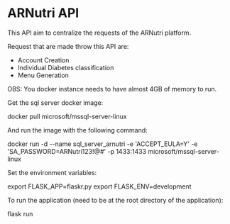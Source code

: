 # ARNutri API

This API aim to centralize the requests of the ARNutri platform.

Request that are made throw this API are:

- Account Creation
- Individual Diabetes classification
- Menu Generation



OBS: You docker instance needs to have almost 4GB of memory to run.

Get the sql server docker image:

docker pull microsoft/mssql-server-linux

And run the image with the following command:

docker run -d --name sql_server_arnutri -e 'ACCEPT_EULA=Y' -e 'SA_PASSWORD=ARNutri123!@#' -p 1433:1433 microsoft/mssql-server-linux

Set the environment variables:

export FLASK_APP=flaskr.py
export FLASK_ENV=development

To run the application (need to be at the root directory of the application):

flask run

